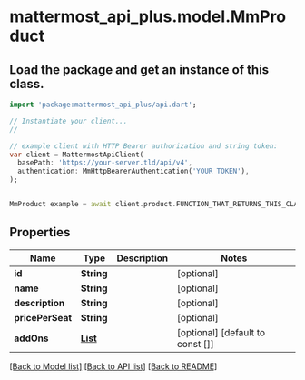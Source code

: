 # mattermost_api_plus.model.MmProduct

## Load the package and get an instance of this class.
```dart
import 'package:mattermost_api_plus/api.dart';

// Instantiate your client...
//

// example client with HTTP Bearer authorization and string token:
var client = MattermostApiClient(
  basePath: 'https://your-server.tld/api/v4',
  authentication: MmHttpBearerAuthentication('YOUR TOKEN'),
);


MmProduct example = await client.product.FUNCTION_THAT_RETURNS_THIS_CLASS();

```

## Properties
Name | Type | Description | Notes
------------ | ------------- | ------------- | -------------
**id** | **String** |  | [optional] 
**name** | **String** |  | [optional] 
**description** | **String** |  | [optional] 
**pricePerSeat** | **String** |  | [optional] 
**addOns** | [**List<MmAddOn>**](MmAddOn.md) |  | [optional] [default to const []]

[[Back to Model list]](../GENERATED_README.md#documentation-for-models) [[Back to API list]](../GENERATED_README.md#documentation-for-api-endpoints) [[Back to README]](../GENERATED_README.md)


